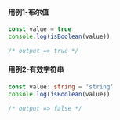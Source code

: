 #### 用例1-布尔值

```typescript
const value = true
console.log(isBoolean(value))

/* output => true */
```

#### 用例2-有效字符串

```typescript
const value: string = 'string'
console.log(isBoolean(value))

/* output => false */
```

